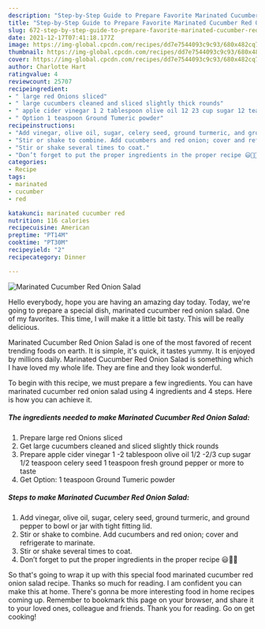 ```yaml
---
description: "Step-by-Step Guide to Prepare Favorite Marinated Cucumber Red Onion Salad"
title: "Step-by-Step Guide to Prepare Favorite Marinated Cucumber Red Onion Salad"
slug: 672-step-by-step-guide-to-prepare-favorite-marinated-cucumber-red-onion-salad
date: 2021-12-17T07:41:18.177Z
image: https://img-global.cpcdn.com/recipes/dd7e7544093c9c93/680x482cq70/marinated-cucumber-red-onion-salad-recipe-main-photo.jpg
thumbnail: https://img-global.cpcdn.com/recipes/dd7e7544093c9c93/680x482cq70/marinated-cucumber-red-onion-salad-recipe-main-photo.jpg
cover: https://img-global.cpcdn.com/recipes/dd7e7544093c9c93/680x482cq70/marinated-cucumber-red-onion-salad-recipe-main-photo.jpg
author: Charlotte Hart
ratingvalue: 4
reviewcount: 25707
recipeingredient:
- " large red Onions sliced"
- " large cucumbers cleaned and sliced slightly thick rounds"
- " apple cider vinegar 1 2 tablespoon olive oil 12 23 cup sugar 12 teaspoon celery seed 1 teaspoon fresh ground pepper or more to taste"
- " Option 1 teaspoon Ground Tumeric powder"
recipeinstructions:
- "Add vinegar, olive oil, sugar, celery seed, ground turmeric, and ground pepper to bowl or jar with tight fitting lid."
- "Stir or shake to combine. Add cucumbers and red onion; cover and refrigerate to marinate."
- "Stir or shake several times to coat."
- "Don’t forget to put the proper ingredients in the proper recipe 😃👍🏼"
categories:
- Recipe
tags:
- marinated
- cucumber
- red

katakunci: marinated cucumber red 
nutrition: 116 calories
recipecuisine: American
preptime: "PT14M"
cooktime: "PT30M"
recipeyield: "2"
recipecategory: Dinner

---
```



![Marinated Cucumber Red Onion Salad](https://img-global.cpcdn.com/recipes/dd7e7544093c9c93/680x482cq70/marinated-cucumber-red-onion-salad-recipe-main-photo.jpg)

Hello everybody, hope you are having an amazing day today. Today, we're going to prepare a special dish, marinated cucumber red onion salad. One of my favorites. This time, I will make it a little bit tasty. This will be really delicious.



Marinated Cucumber Red Onion Salad is one of the most favored of recent trending foods on earth. It is simple, it's quick, it tastes yummy. It is enjoyed by millions daily. Marinated Cucumber Red Onion Salad is something which I have loved my whole life. They are fine and they look wonderful.


To begin with this recipe, we must prepare a few ingredients. You can have marinated cucumber red onion salad using 4 ingredients and 4 steps. Here is how you can achieve it.

<!--inarticleads1-->

##### The ingredients needed to make Marinated Cucumber Red Onion Salad:

1. Prepare  large red Onions sliced
1. Get  large cucumbers cleaned and sliced slightly thick rounds
1. Prepare  apple cider vinegar 1 -2 tablespoon olive oil 1/2 -2/3 cup sugar 1/2 teaspoon celery seed 1 teaspoon fresh ground pepper or more to taste
1. Get  Option: 1 teaspoon Ground Tumeric powder




<!--inarticleads2-->

##### Steps to make Marinated Cucumber Red Onion Salad:

1. Add vinegar, olive oil, sugar, celery seed, ground turmeric, and ground pepper to bowl or jar with tight fitting lid.
1. Stir or shake to combine. Add cucumbers and red onion; cover and refrigerate to marinate.
1. Stir or shake several times to coat.
1. Don’t forget to put the proper ingredients in the proper recipe 😃👍🏼




So that's going to wrap it up with this special food marinated cucumber red onion salad recipe. Thanks so much for reading. I am confident you can make this at home. There's gonna be more interesting food in home recipes coming up. Remember to bookmark this page on your browser, and share it to your loved ones, colleague and friends. Thank you for reading. Go on get cooking!
